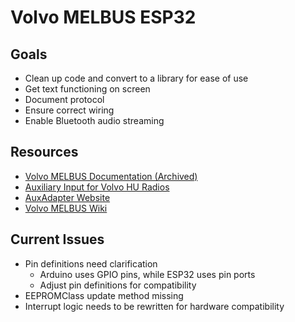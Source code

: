 # Volvo MELBUS ESP32

## Goals

- Clean up code and convert to a library for ease of use
- Get text functioning on screen
- Document protocol
- Ensure correct wiring
- Enable Bluetooth audio streaming

## Resources

- [Volvo MELBUS Documentation (Archived)](https://web.archive.org/web/20180217204549/http://volvo.wot.lv/wiki/doku.php?id=melbus)
- [Auxiliary Input for Volvo HU Radios](https://gizmosnack.blogspot.com/2015/11/aux-in-volvo-hu-xxxx-radio.html?m=1)
- [AuxAdapter Website](https://www.auxadapter.se/?page_id=712)
- [Volvo MELBUS Wiki](https://volvo.wot.lv/doku.php?id=melbus)

## Current Issues

- Pin definitions need clarification
  - Arduino uses GPIO pins, while ESP32 uses pin ports
  - Adjust pin definitions for compatibility
- EEPROMClass update method missing
- Interrupt logic needs to be rewritten for hardware compatibility
